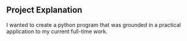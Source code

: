 ## Project Explanation 

I wanted to create a python program that was grounded in a practical application to my current full-time work. 